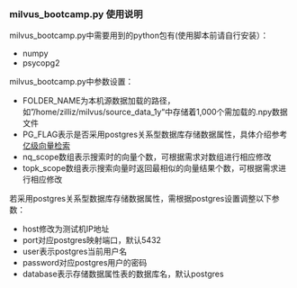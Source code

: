 ### milvus_bootcamp.py 使用说明

milvus_bootcamp.py中需要用到的python包有(使用脚本前请自行安装）：
- numpy
- psycopg2

milvus_bootcamp.py中参数设置：
- FOLDER_NAME为本机源数据加载的路径，如”/home/zilliz/milvus/source_data_1y“中存储着1,000个需加载的.npy数据文件
- PG_FLAG表示是否采用postgres关系型数据库存储数据属性，具体介绍参考[亿级向量检索](https://github.com/milvus-io/bootcamp/blob/master/docs/labs/lab2_sift1b_100m.md)
- nq_scope数组表示搜索时的向量个数，可根据需求对数组进行相应修改
- topk_scope数组表示搜索向量时返回最相似的向量结果个数，可根据需求进行相应修改

若采用postgres关系型数据库存储数据属性，需根据postgres设置调整以下参数：
- host修改为测试机IP地址
- port对应postgres映射端口，默认5432
- user表示postgres当前用户名
- password对应postgres用户的密码
- database表示存储数据属性表的数据库名，默认postgres
